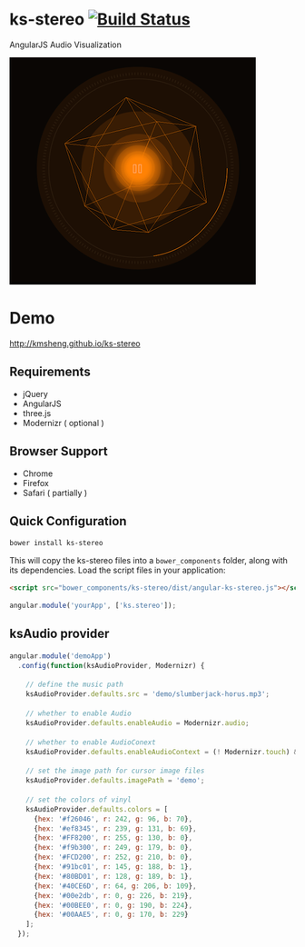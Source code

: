 # ks-stereo [![Build Status](https://travis-ci.org/kmsheng/ks-stereo.svg?branch=master)](https://travis-ci.org/kmsheng/ks-stereo)

AngularJS Audio Visualization

<img src="https://raw.githubusercontent.com/kmsheng/angular-ks-stereo/master/images/audio-player.png?v=1" alt="">

# Demo
<a href="http://kmsheng.github.io/angular-ks-stereo" target="_blank">http://kmsheng.github.io/ks-stereo</a>


## Requirements

- jQuery
- AngularJS
- three.js
- Modernizr ( optional )


## Browser Support

* Chrome
* Firefox
* Safari ( partially )

## Quick Configuration
```sh
bower install ks-stereo
```

This will copy the ks-stereo files into a `bower_components` folder, along with its dependencies. Load the script files in your application:

```html
<script src="bower_components/ks-stereo/dist/angular-ks-stereo.js"></script>
```

```javascript
angular.module('yourApp', ['ks.stereo']);
```

## ksAudio provider

```javascript
angular.module('demoApp')
  .config(function(ksAudioProvider, Modernizr) {

    // define the music path
    ksAudioProvider.defaults.src = 'demo/slumberjack-horus.mp3';

    // whether to enable Audio
    ksAudioProvider.defaults.enableAudio = Modernizr.audio;

    // whether to enable AudioConext
    ksAudioProvider.defaults.enableAudioContext = (! Modernizr.touch) && Modernizr.webaudio;

    // set the image path for cursor image files
    ksAudioProvider.defaults.imagePath = 'demo';

    // set the colors of vinyl
    ksAudioProvider.defaults.colors = [
      {hex: '#f26046', r: 242, g: 96, b: 70},
      {hex: '#ef8345', r: 239, g: 131, b: 69},
      {hex: '#FF8200', r: 255, g: 130, b: 0},
      {hex: '#f9b300', r: 249, g: 179, b: 0},
      {hex: '#FCD200', r: 252, g: 210, b: 0},
      {hex: '#91bc01', r: 145, g: 188, b: 1},
      {hex: '#80BD01', r: 128, g: 189, b: 1},
      {hex: '#40CE6D', r: 64, g: 206, b: 109},
      {hex: '#00e2db', r: 0, g: 226, b: 219},
      {hex: '#00BEE0', r: 0, g: 190, b: 224},
      {hex: '#00AAE5', r: 0, g: 170, b: 229}
    ];
  });
```
